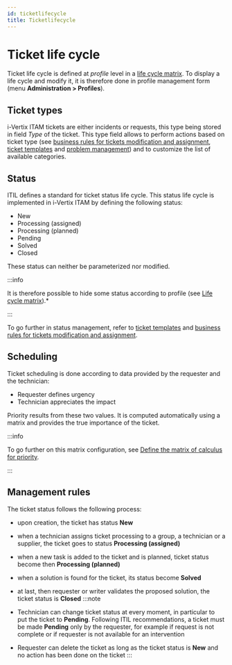 ```yaml
---
id: ticketlifecycle
title: Ticketlifecycle
---
```


# Ticket life cycle

Ticket life cycle is defined at *profile* level in a
[life cycle matrix](../../../modules/assistance/lifecyclematrix). To display a life cycle and modify it, it is therefore done
in profile management form (menu **Administration \> Profiles**).

## Ticket types

i-Vertix ITAM tickets are either incidents or requests, this type being stored in
field *Type* of the ticket. This type field allows to perform actions
based on ticket type (see
[business rules for tickets modification and assignment](../../../modules/administration/rules/ticketbusinessrules),
[ticket templates](../../../modules/overview/templates) and
[problem management](../../../modules/assistance/problems)) and to customize the list of available categories.

## Status

ITIL defines a standard for ticket status life cycle. This status life
cycle is implemented in i-Vertix ITAM by defining the following status:

- New
- Processing (assigned)
- Processing (planned)
- Pending
- Solved
- Closed

These status can neither be parameterized nor modified.

:::info

It is therefore possible to hide some status according to profile (see
[Life cycle matrix](../../../modules/assistance/lifecyclematrix)).\*

:::

To go further in status management, refer to
[ticket templates](../../../modules/overview/templates) and
[business rules for tickets modification and assignment](../../../modules/administration/rules/ticketbusinessrules).

## Scheduling

Ticket scheduling is done according to data provided by the requester
and the technician:

- Requester defines urgency
- Technician appreciates the impact

Priority results from these two values. It is computed automatically
using a matrix and provides the true importance of the ticket.

:::info

To go further on this matrix configuration, see
[Define the matrix of calculus for priority](../../../modules/assistance/prioritymatrix).

:::

## Management rules

The ticket status follows the following process:

- upon creation, the ticket has status **New**
- when a technician assigns ticket processing to a group, a technician
  or a supplier, the ticket goes to status **Processing (assigned)**
- when a new task is added to the ticket and is planned, ticket status
  become then **Processing (planned)**
- when a solution is found for the ticket, its status become **Solved**
- at last, then requester or writer validates the proposed solution, the
  ticket status is **Closed**
:::note

- Technician can change ticket status at every moment, in particular to
  put the ticket to **Pending**. Following ITIL recommendations, a
  ticket must be made **Pending** only by the requester, for example if
  request is not complete or if requester is not available for an
  intervention
- Requester can delete the ticket as long as the ticket status is
  **New** and no action has been done on the ticket
:::
